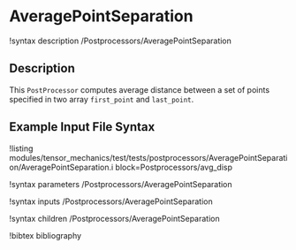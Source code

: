 # AveragePointSeparation

!syntax description /Postprocessors/AveragePointSeparation

## Description

This `PostProcessor` computes average distance between a set of points specified in two array `first_point` and `last_point`.

## Example Input File Syntax

!listing modules/tensor_mechanics/test/tests/postprocessors/AveragePointSeparation/AveragePointSeparation.i block=Postprocessors/avg_disp


!syntax parameters /Postprocessors/AveragePointSeparation

!syntax inputs /Postprocessors/AveragePointSeparation

!syntax children /Postprocessors/AveragePointSeparation

!bibtex bibliography
